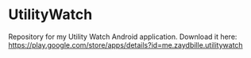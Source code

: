 # UtilityWatch
Repository for my Utility Watch Android application. Download it here: https://play.google.com/store/apps/details?id=me.zaydbille.utilitywatch
